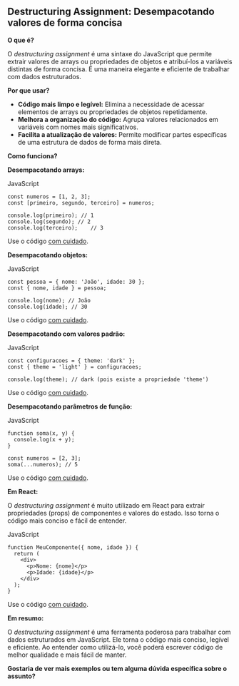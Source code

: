 ## Destructuring Assignment: Desempacotando valores de forma concisa

**O que é?**

O _destructuring assignment_ é uma sintaxe do JavaScript que permite extrair valores de arrays ou propriedades de objetos e atribuí-los a variáveis distintas de forma concisa. É uma maneira elegante e eficiente de trabalhar com dados estruturados.

**Por que usar?**

- **Código mais limpo e legível:** Elimina a necessidade de acessar elementos de arrays ou propriedades de objetos repetidamente.
- **Melhora a organização do código:** Agrupa valores relacionados em variáveis com nomes mais significativos.
- **Facilita a atualização de valores:** Permite modificar partes específicas de uma estrutura de dados de forma mais direta.

**Como funciona?**

**Desempacotando arrays:**

JavaScript

```
const numeros = [1, 2, 3];
const [primeiro, segundo, terceiro] = numeros;

console.log(primeiro); // 1
console.log(segundo); // 2
console.log(terceiro);    // 3
```

Use o código [com cuidado](/faq#coding).

**Desempacotando objetos:**

JavaScript

```
const pessoa = { nome: 'João', idade: 30 };
const { nome, idade } = pessoa;

console.log(nome); // João
console.log(idade); // 30
```

Use o código [com cuidado](/faq#coding).

**Desempacotando com valores padrão:**

JavaScript

```
const configuracoes = { theme: 'dark' };
const { theme = 'light' } = configuracoes;

console.log(theme); // dark (pois existe a propriedade 'theme')
```

Use o código [com cuidado](/faq#coding).

**Desempacotando parâmetros de função:**

JavaScript

```
function soma(x, y) {
  console.log(x + y);
}

const numeros = [2, 3];
soma(...numeros); // 5
```

Use o código [com cuidado](/faq#coding).

**Em React:**

O _destructuring assignment_ é muito utilizado em React para extrair propriedades (props) de componentes e valores do estado. Isso torna o código mais conciso e fácil de entender.

JavaScript

```
function MeuComponente({ nome, idade }) {
  return (
    <div>
      <p>Nome: {nome}</p>
      <p>Idade: {idade}</p>
    </div>
  );
}
```

Use o código [com cuidado](/faq#coding).

**Em resumo:**

O _destructuring assignment_ é uma ferramenta poderosa para trabalhar com dados estruturados em JavaScript. Ele torna o código mais conciso, legível e eficiente. Ao entender como utilizá-lo, você poderá escrever código de melhor qualidade e mais fácil de manter.

**Gostaria de ver mais exemplos ou tem alguma dúvida específica sobre o assunto?**
